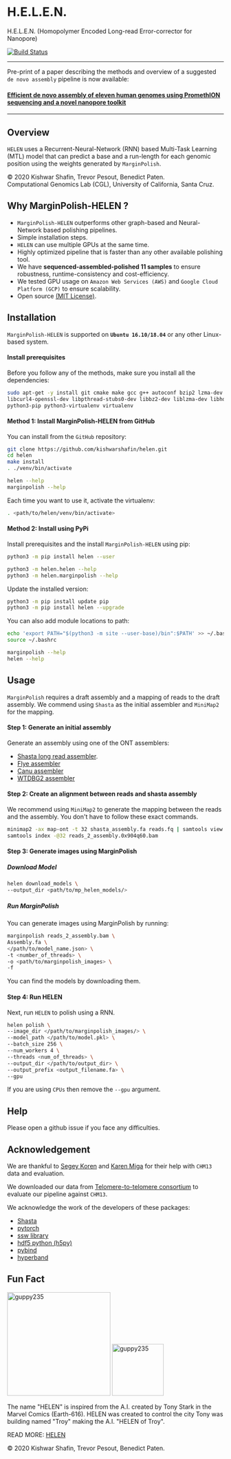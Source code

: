 # H.E.L.E.N.
H.E.L.E.N. (Homopolymer Encoded Long-read Error-corrector for Nanopore)


[![Build Status](https://travis-ci.com/kishwarshafin/helen.svg?branch=master)](https://travis-ci.com/kishwarshafin/helen)
___________________________________________________________
Pre-print of a paper describing the methods and overview of a suggested `de novo assembly` pipeline is now available:
#### [Efficient de novo assembly of eleven human genomes using PromethION sequencing and a novel nanopore toolkit](https://www.biorxiv.org/content/10.1101/715722v1)
__________________________________________________________

## Overview
`HELEN` uses a Recurrent-Neural-Network (RNN) based Multi-Task Learning (MTL) model that can predict a base and a run-length for each genomic position using the weights generated by `MarginPolish`.

© 2020 Kishwar Shafin, Trevor Pesout, Benedict Paten. <br/>
Computational Genomics Lab (CGL), University of California, Santa Cruz.

## Why MarginPolish-HELEN ?
* `MarginPolish-HELEN` outperforms other graph-based and Neural-Network based polishing pipelines.
* Simple installation steps.
* `HELEN` can use multiple GPUs at the same time.
* Highly optimized pipeline that is faster than any other available polishing tool.
* We have <b>sequenced-assembled-polished 11 samples</b> to ensure robustness, runtime-consistency and cost-efficiency.
* We tested GPU usage on `Amazon Web Services (AWS)` and `Google Cloud Platform (GCP)` to ensure scalability.
* Open source [(MIT License)](LICENSE).


## Installation
`MarginPolish-HELEN` is supported on  <b>`Ubuntu 16.10/18.04`</b> or any other Linux-based system.

#### Install prerequisites
Before you follow any of the methods, make sure you install all the dependencies:
```bash
sudo apt-get -y install git cmake make gcc g++ autoconf bzip2 lzma-dev zlib1g-dev \
libcurl4-openssl-dev libpthread-stubs0-dev libbz2-dev liblzma-dev libhdf5-dev \
python3-pip python3-virtualenv virtualenv
```

#### Method 1: Install MarginPolish-HELEN from GitHub
You can install from the `GitHub` repository:
```bash
git clone https://github.com/kishwarshafin/helen.git
cd helen
make install
. ./venv/bin/activate

helen --help
marginpolish --help
```
Each time you want to use it, activate the virtualenv:
```bash
. <path/to/helen/venv/bin/activate>
```

#### Method 2: Install using PyPi
Install  prerequisites and the install `MarginPolish-HELEN` using pip:
```bash
python3 -m pip install helen --user

python3 -m helen.helen --help
python3 -m helen.marginpolish --help
```

Update the installed version:
```bash
python3 -m pip install update pip
python3 -m pip install helen --upgrade
```

You can also add module locations to path:
```bash
echo 'export PATH="$(python3 -m site --user-base)/bin":$PATH' >> ~/.bashrc
source ~/.bashrc

marginpolish --help
helen --help
```
## Usage
`MarginPolish` requires a draft assembly and a mapping of reads to the draft assembly. We commend using `Shasta` as the initial assembler and `MiniMap2` for the mapping.

#### Step 1: Generate an initial assembly
Generate an assembly using one of the ONT assemblers:
* [Shasta long read assembler](https://github.com/chanzuckerberg/shasta).
* [Flye assembler](https://github.com/fenderglass/Flye)
* [Canu assembler](https://github.com/marbl/canu)
* [WTDBG2 assembler](https://github.com/ruanjue/wtdbg2)

#### Step 2: Create an alignment between reads and shasta assembly
We recommend using `MiniMap2` to generate the mapping between the reads and the assembly. You don't have to follow these exact commands.
```bash
minimap2 -ax map-ont -t 32 shasta_assembly.fa reads.fq | samtools view -hb -q 60 -F 0x904 > unsorted.bam ; samtools sort -@ 32 unsorted.bam | samtools view > reads_2_assembly.0x904q60.bam
samtools index -@32 reads_2_assembly.0x904q60.bam
```
#### Step 3: Generate images using MarginPolish
##### Download Model
```bash
helen download_models \
--output_dir <path/to/mp_helen_models/>
```

##### Run MarginPolish
You can generate images using MarginPolish by running:
```bash
marginpolish reads_2_assembly.bam \
Assembly.fa \
</path/to/model_name.json> \
-t <number_of_threads> \
-o <path/to/marginpolish_images> \
-f
```

You can find the models by downloading them.

#### Step 4: Run HELEN
Next, run `HELEN` to polish using a RNN.
```bash
helen polish \
--image_dir </path/to/marginpolish_images/> \
--model_path </path/to/model.pkl> \
--batch_size 256 \
--num_workers 4 \
--threads <num_of_threads> \
--output_dir </path/to/output_dir> \
--output_prefix <output_filename.fa> \
--gpu
```

If you are using `CPUs` then remove the `--gpu` argument.

## Help
Please open a github issue if you face any difficulties.

## Acknowledgement
We are thankful to [Segey Koren](https://github.com/skoren) and [Karen Miga](https://github.com/khmiga) for their help with `CHM13` data and evaluation.

We downloaded our data from [Telomere-to-telomere consortium](https://github.com/nanopore-wgs-consortium/CHM13) to evaluate our pipeline against `CHM13`.

We acknowledge the work of the developers of these packages: </br>
* [Shasta](https://github.com/chanzuckerberg/shasta/commits?author=paoloczi)
* [pytorch](https://pytorch.org/)
* [ssw library](https://github.com/mengyao/Complete-Striped-Smith-Waterman-Library)
* [hdf5 python (h5py)](https://www.h5py.org/)
* [pybind](https://github.com/pybind/pybind11)
* [hyperband](https://github.com/zygmuntz/hyperband)

## Fun Fact
<img src="https://vignette.wikia.nocookie.net/marveldatabase/images/e/eb/Iron_Man_Armor_Model_45_from_Iron_Man_Vol_5_8_002.jpg/revision/latest?cb=20130420194800" alt="guppy235" width="240p"> <img src="https://vignette.wikia.nocookie.net/marveldatabase/images/c/c0/H.E.L.E.N._%28Earth-616%29_from_Iron_Man_Vol_5_19_002.jpg/revision/latest?cb=20140110025158" alt="guppy235" width="120p"> <br/>

The name "HELEN" is inspired from the A.I. created by Tony Stark in the  Marvel Comics (Earth-616). HELEN was created to control the city Tony was building named "Troy" making the A.I. "HELEN of Troy".

READ MORE: [HELEN](https://marvel.fandom.com/wiki/H.E.L.E.N._(Earth-616))



© 2020 Kishwar Shafin, Trevor Pesout, Benedict Paten.
